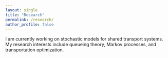 ```yaml
---
layout: single
title: "Research"
permalink: /research/
author_profile: false
---
```


<!-- Puoi aggiungere qui la tua descrizione o i tuoi progetti -->

I am currently working on stochastic models for shared transport systems.  
My research interests include queueing theory, Markov processes, and transportation optimization.
